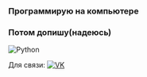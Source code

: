### Программирую на компьютере
### Потом допишу(надеюсь)   
![Python](https://img.shields.io/badge/python-3670A0?style=for-the-badge&logo=python&logoColor=ffdd54)   

Для связи:
[![VK](https://img.shields.io/badge/VK-0077FF?style=for-the-badge&logo=vk&logoColor=white)](https://vk.com/antonckya)
